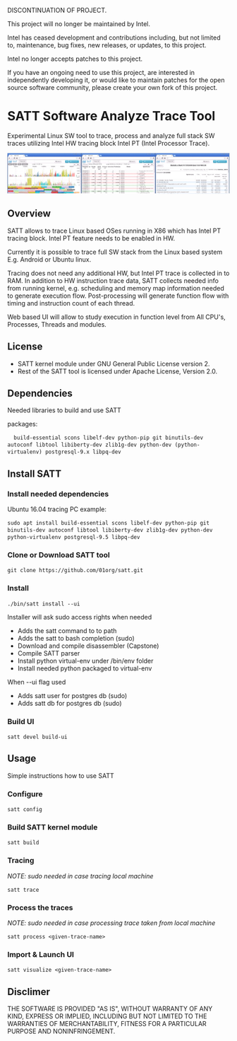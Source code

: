 DISCONTINUATION OF PROJECT.

This project will no longer be maintained by Intel.

Intel has ceased development and contributions including, but not limited to, maintenance, bug fixes, new releases, or updates, to this project. 

Intel no longer accepts patches to this project.

If you have an ongoing need to use this project, are interested in independently developing it, or would like to maintain patches for the open source software community, please create your own fork of this project. 
# SATT Software Analyze Trace Tool

Experimental Linux SW tool to trace, process and analyze full stack SW traces utilizing Intel HW tracing block Intel PT (Intel Processor Trace).

![alt text](https://raw.githubusercontent.com/01org/satt/master/doc/img/sat-intro-gui.jpg)

## Overview

SATT allows to trace Linux based OSes running in X86 which has Intel PT tracing block. Intel PT feature needs to be enabled in HW.

Currently it is possible to trace full SW stack from the Linux based system E.g. Android or Ubuntu linux.

Tracing does not need any additional HW, but Intel PT trace is collected in to RAM. In addition to HW instruction trace data, SATT collects needed info from running kernel, e.g. scheduling and memory map information needed to generate execution flow. Post-processing will generate function flow with timing and instruction count of each thread.

Web based UI will allow to study execution in function level from All CPU's, Processes, Threads and modules.

## License

 * SATT kernel module under GNU General Public License version 2.
 * Rest of the SATT tool is licensed under Apache License, Version 2.0.

## Dependencies

  Needed libraries to build and use SATT

  packages:
```
  build-essential scons libelf-dev python-pip git binutils-dev autoconf libtool libiberty-dev zlib1g-dev python-dev (python-virtualenv) postgresql-9.x libpq-dev
```

## Install SATT

### Install needed dependencies
Ubuntu 16.04 tracing PC example:
```
sudo apt install build-essential scons libelf-dev python-pip git binutils-dev autoconf libtool libiberty-dev zlib1g-dev python-dev python-virtualenv postgresql-9.5 libpq-dev
```

### Clone or Download SATT tool
```
git clone https://github.com/01org/satt.git
```

### Install
```
./bin/satt install --ui

```
Installer will ask sudo access rights when needed
 * Adds the satt command to to path
 * Adds the satt to bash completion (sudo)
 * Download and compile disassembler (Capstone)
 * Compile SATT parser
 * Install python virtual-env under <satt>/bin/env folder
 * Install needed python packaged to virtual-env

When --ui flag used
 * Adds satt user for postgres db (sudo)
 * Adds satt db for postgres db (sudo)

### Build UI
```
satt devel build-ui

```

## Usage

Simple instructions how to use SATT

### Configure
```
satt config
```

### Build SATT kernel module
```
satt build
```

### Tracing
*NOTE: sudo needed in case tracing local machine*
```
satt trace
```

### Process the traces
*NOTE: sudo needed in case processing trace taken from local machine*
```
satt process <given-trace-name>
```

### Import & Launch UI
```
satt visualize <given-trace-name>
```

## Disclimer

THE SOFTWARE IS PROVIDED "AS IS", WITHOUT WARRANTY OF ANY KIND,
EXPRESS OR IMPLIED, INCLUDING BUT NOT LIMITED TO THE WARRANTIES OF
MERCHANTABILITY, FITNESS FOR A PARTICULAR PURPOSE AND NONINFRINGEMENT.
